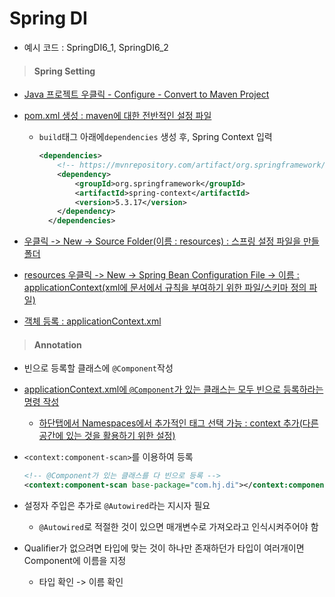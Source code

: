 # Spring DI

- 예시 코드 : SpringDI6_1, SpringDI6_2



> #### Spring Setting

- <u>Java 프로젝트 우클릭 - Configure - Convert to Maven Project</u>

- <u>pom.xml 생성 : maven에 대한 전반적인 설정 파일</u>

  - `build`태그 아래에`dependencies` 생성 후, Spring Context 입력

    ```xml
    <dependencies>
    	<!-- https://mvnrepository.com/artifact/org.springframework/spring-context -->
    	<dependency>
    	    <groupId>org.springframework</groupId>
    	    <artifactId>spring-context</artifactId>
    	    <version>5.3.17</version>
    	</dependency>  
      </dependencies>
    ```

- <u>우클릭 -> New -> Source Folder(이름 : resources) : 스프링 설정 파일을 만들 폴더</u>

- <u>resources 우클릭 -> New -> Spring Bean Configuration File -> 이름 : applicationContext(xml에 문서에서 규칙을 부여하기 위한 파일/스키마 정의 파일)</u>

- <u>객체 등록 : applicationContext.xml</u>




> #### Annotation

- 빈으로 등록할 클래스에 `@Component`작성

- <u>applicationContext.xml에 `@Component`가 있는 클래스는 모두 빈으로 등록하라는 명령 작성</u>

  - <u>하단탭에서 Namespaces에서 추가적인 태그 선택 가능 : context 추가(다른 공간에 있는 것을 활용하기 위한 설정)</u>

- `<context:component-scan>`를 이용하여 등록

  ```xml
  <!-- @Component가 있는 클래스를 다 빈으로 등록 -->
  <context:component-scan base-package="com.hj.di"></context:component-scan>
  ```

- 설정자 주입은 추가로 `@Autowired`라는 지시자 필요
  - `@Autowired`로  적절한 것이 있으면 매개변수로 가져오라고 인식시켜주어야 함
- Qualifier가 없으려면 타입에 맞는 것이 하나만 존재하던가 타입이 여러개이면 Component에 이름을 지정
  - 타입 확인 -> 이름 확인
